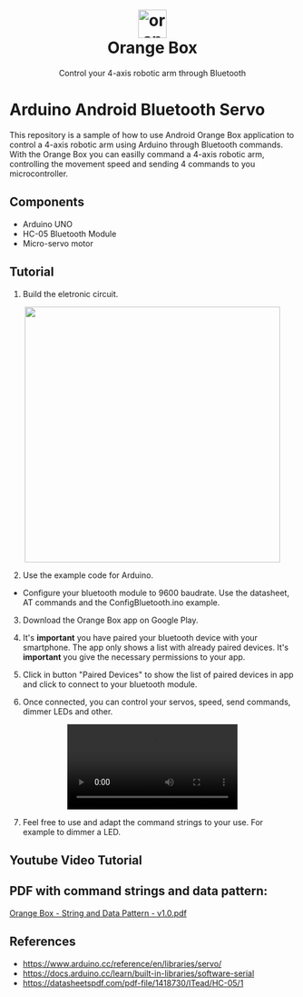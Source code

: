 <h1 align="center">
  <img src="https://user-images.githubusercontent.com/65542005/187566565-5d6df353-c9e5-4401-8713-d37f56f58836.png" alt="orange-box-app" width="50px">
  <br>
  Orange Box
</h1>

<p align="center">
Control your 4-axis robotic arm through Bluetooth
</p>

# Arduino Android Bluetooth Servo
This repository is a sample of how to use Android Orange Box application to control a 4-axis robotic arm using Arduino through Bluetooth commands.
With the Orange Box you can easilly command a 4-axis robotic arm, controlling the movement speed and sending 4 commands to you microcontroller.

## Components
- Arduino UNO
- HC-05 Bluetooth Module 
- Micro-servo motor

## Tutorial
1. Build the eletronic circuit.
<div align="center">
<img src="https://user-images.githubusercontent.com/65542005/187976370-e414fffe-040b-4535-91a6-142f2f65fcef.png" width="450px">
</div>

2. Use the example code for Arduino. 
- Configure your bluetooth module to 9600 baudrate. Use the datasheet, AT commands and the ConfigBluetooth.ino example.

3. Download the Orange Box app on Google Play.

4. It's <strong> important</strong> you have paired your bluetooth device with your smartphone. The app only shows a list with already paired devices.
It's <strong>important</strong> you give the necessary permissions to your app.

5. Click in button "Paired Devices" to show the list of paired devices in app and click to connect to your bluetooth module. 

6. Once connected, you can control your servos, speed, send commands, dimmer LEDs and other.

<div align="center">
<video src="https://user-images.githubusercontent.com/65542005/187995402-96565116-8dcc-476c-90f2-f9dd4d4c496c.mp4" autoplay>
</div>

7. Feel free to use and adapt the command strings to your use. For example to dimmer a LED.

## Youtube Video Tutorial

## PDF with command strings and data pattern:
[Orange Box - String and Data Pattern - v1.0.pdf](https://github.com/richardribeiro1/arduino-android-bluetooth-servo/files/9469507/Orange.Box.-.String.and.Data.Pattern.-.v1.0.pdf)

## References
- https://www.arduino.cc/reference/en/libraries/servo/
- https://docs.arduino.cc/learn/built-in-libraries/software-serial
- https://datasheetspdf.com/pdf-file/1418730/ITead/HC-05/1
